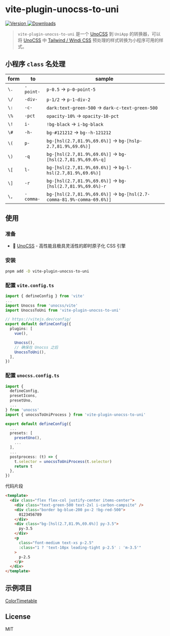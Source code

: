 # vite-plugin-unocss-to-uni

[![Version](https://img.shields.io/npm/v/vite-plugin-unocss-to-uni.svg?style=flat-square&logo=npm) ![Downloads](https://img.shields.io/npm/dm/vite-plugin-unocss-to-uni.svg?style=flat-square&logo=npm)](https://www.npmjs.com/package/vite-plugin-unocss-to-uni)

> `vite-plugin-unocss-to-uni` 是一个 [UnoCSS](https://github.com/unocss/unocss) 到 `UniApp` 的转换器，可以将 [UnoCSS](https://github.com/unocss/unocss) 中 [Tailwind / Windi CSS](https://github.com/unocss/unocss/tree/main/packages/preset-wind) 预处理的样式转换为小程序可用的样式。


## 小程序 `class` 名处理

| form | to      | sample                 |
| ---- | ------- | ---------------------- |
| `\.` | `-point-` | `p-0.5` -> `p-0-point-5` |
| `\/` | `-div-` | `p-1/2` -> `p-1-div-2` |
| `\:` | `-c-` | `dark:text-green-500` -> `dark-c-text-green-500` |
| `\%` | `-pct` | `opacity-10%` -> `opacity-10-pct` |
| `\!` | `i-` | `!bg-black` -> `i-bg-black` |
| `\#` | `-h-` | `bg-#121212` -> `bg--h-121212` |
| `\(` | `p-` | `bg-[hsl(2.7,81.9%,69.6%)]` -> `bg-[hslp-2.7,81.9%,69.6%)]` |
| `\)` | `-q` | `bg-[hsl(2.7,81.9%,69.6%)]` -> `bg-[hsl(2.7,81.9%,69.6%-q]` |
| `\[` | `l-` | `bg-[hsl(2.7,81.9%,69.6%)]` -> `bg-l-hsl(2.7,81.9%,69.6%)]` |
| `\]` | `-r` | `bg-[hsl(2.7,81.9%,69.6%)]` -> `bg-[hsl(2.7,81.9%,69.6%)-r` |
| `\,` | `-comma-` | `bg-[hsl(2.7,81.9%,69.6%)]` -> `bg-[hsl(2.7-comma-81.9%-comma-69.6%)]` |

## 使用

### 准备

- 🎨 [UnoCSS](https://github.com/unocss/unocss) - 高性能且极具灵活性的即时原子化 CSS 引擎

### 安装

```bash
pnpm add -D vite-plugin-unocss-to-uni
```

### 配置 `vite.config.ts`

```typescript
import { defineConfig } from 'vite'
...
import Unocss from 'unocss/vite'
import UnocssToUni from 'vite-plugin-unocss-to-uni'

// https://vitejs.dev/config/
export default defineConfig({
  plugins: [
    vue(),

    Unocss(),
    // 确保在 Unocss 之后
    UnocssToUni(),
  ],
})

```

### 配置 `unocss.config.ts`

```typescript
import {
  defineConfig,
  presetIcons,
  presetUno,
  ...
} from 'unocss'
import { unocssToUniProcess } from 'vite-plugin-unocss-to-uni'

export default defineConfig({
  ...
  presets: [
    presetUno(),
    ...
  ],
  ...
  postprocess: (t) => {
    t.selector = unocssToUniProcess(t.selector)
    return t
  },
})
```
代码片段

```html
<template>
  <div class="flex flex-col justify-center items-center">
    <div class="text-green-500 text-2xl i-carbon-campsite" />
    <div class="border bg-blue-200 px-2 !bg-red-500">
      0123456789
    </div>
    <div class="bg-[hsl(2.7,81.9%,69.6%)] py-3.5">
      py-3.5
    </div>
    <p
      class="font-medium text-xs p-2.5"
      :class="1 ? 'text-10px leading-tight p-2.5' : 'm-3.5'"
    >
      p-2.5
    </p>
  </div>
</template>
```

## 示例项目
[ColorTimetable](https://github.com/zguolee/ColorTimetable)

## License
MIT
